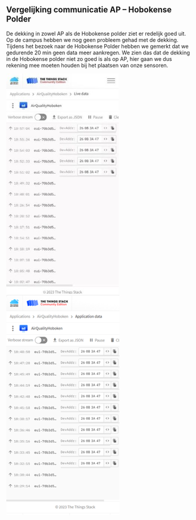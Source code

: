 ## Vergelijking communicatie AP – Hobokense Polder

De dekking in zowel AP als de Hobokense polder ziet er redelijk goed uit. Op de campus hebben we nog geen probleem gehad met de dekking. Tijdens het bezoek naar de Hobokense Polder hebben we gemerkt dat we gedurende 20 min geen data meer aankregen. We zien das dat de dekking in de Hobokense polder niet zo goed is als op AP, hier gaan we dus rekening mee moeten houden bij het plaatsen van onze sensoren.


![Hobokense Polder TTN](pictures_test-validatie/TTN-Hobokense_Polder.jpg "HP")
![AP TTN](pictures_test-validatie/TTN_AP.png "AP")
